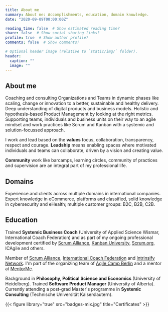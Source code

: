 ```yaml
---
title: About me
summary: About me: Accomplishments, education, domain knowledge.
date: "2020-09-09T00:00:00Z"

reading_time: false  # Show estimated reading time?
share: false  # Show social sharing links?
profile: true  # Show author profile?
comments: false  # Show comments?

# Optional header image (relative to `static/img/` folder).
header:
  caption: ""
  image: ""
---
```

## About me ##

Coaching and consulting Organizations and Teams in dynamic phases like scaling, change or innovation to a better, sustainable and healthy delivery. Deep understanding of digital products and business models. Holistic and hypothesis-based Product Management by looking at the right metrics. Supporting teams, individuals and business units on their way to an agile mindset and work practices like Scrum and Kanban with a systemic and solution-focussed approach.

I work and lead based on the **values** focus, collaboration, transparency, respect and courage. 
**Leadship** means enabling spaces where motivated individuals and teams can collaborate, driven by a vision and creating value.

**Community** work like barcamps, learning circles, community of practices and supervision are an integral part of my professional life.


## Domains ##

Experience and clients across multiple domains in international companies. Expert knowledge in eCommerce, platforms and classified, solid knowledge in cybersecurity and eHealth; multiple customer groups: B2C, B2B, C2B.


## Education ## 

Trained **Systemic Business Coach** (University of Applied Science Wismar, International Coach Federation) and as part of my ongoing professional development certified by [Scrum Alliance](https://www.scrumalliance.org/community/profile/mstahl7), [Kanban University](https://edu.kanban.university/users/martin-stahl), [Scrum.org](https://www.scrum.org/user/251980), ICAgile and others. 

Member of [Scrum Alliance](https://www.scrumalliance.org/), [International Coach Federation](https://coachfederation.org/) and [Intrinsify Network](https://intrinsify.de). I'm part of the organizing team of [Agile Camp Berlin](https://agile-camp-berlin.com/) and a mentor at [MentorMe](https://mentorme-ngo.org/). 

Background in **Philosophy, Political Science and Economics** (University of Heidelberg). Trained **Software Product Manager** (University of Alberta). Currently attending a post-grad Master's programme in **Systemic Consulting** (Technische Universität Kaiserslautern).

{{< figure library="true" src="badges-mix.jpg" title="Certificates" >}}
